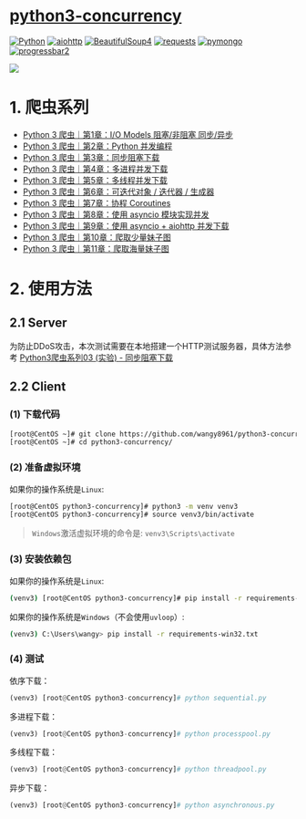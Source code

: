 # [python3-concurrency](http://www.madmalls.com/blog/category/python3-spider/)

[![Python](https://img.shields.io/badge/python-v3.4%2B-blue.svg)](https://www.python.org/)
[![aiohttp](https://img.shields.io/badge/aiohttp-v3.3.2-brightgreen.svg)](https://aiohttp.readthedocs.io/en/stable/)
[![BeautifulSoup4](https://img.shields.io/badge/BeautifulSoup4-v4.6.3-orange.svg)](https://pypi.org/project/beautifulsoup4/)
[![requests](https://img.shields.io/badge/requests-v2.19.1-yellow.svg)](http://docs.python-requests.org/en/master/)
[![pymongo](https://img.shields.io/badge/pymongo-v3.7.1-red.svg)](https://pypi.org/project/pymongo/)
[![progressbar2](https://img.shields.io/badge/progressbar2-v3.38.0-lightgrey.svg)](https://pypi.org/project/progressbar2/)


![](http://www.madmalls.com/api/medias/uploaded/python3-concurrency-1016d526.png)


# 1. 爬虫系列

- [Python 3 爬虫｜第1章：I/O Models 阻塞/非阻塞 同步/异步](https://madmalls.com/blog/post/io-models/)
- [Python 3 爬虫｜第2章：Python 并发编程](https://madmalls.com/blog/post/concurrent-programming-for-python/)
- [Python 3 爬虫｜第3章：同步阻塞下载](https://madmalls.com/blog/post/sequential-download-for-python/)
- [Python 3 爬虫｜第4章：多进程并发下载](https://madmalls.com/blog/post/multi-process-for-python3/)
- [Python 3 爬虫｜第5章：多线程并发下载](https://madmalls.com/blog/post/multi-thread-for-python/)
- [Python 3 爬虫｜第6章：可迭代对象 / 迭代器 / 生成器](https://madmalls.com/blog/post/iterable-iterator-and-generator-in-python/)
- [Python 3 爬虫｜第7章：协程 Coroutines](https://madmalls.com/blog/post/coroutine-in-python/)
- [Python 3 爬虫｜第8章：使用 asyncio 模块实现并发](https://madmalls.com/blog/post/asyncio-howto-in-python3/)
- [Python 3 爬虫｜第9章：使用 asyncio + aiohttp 并发下载](https://madmalls.com/blog/post/aiohttp-howto-in-python3/)
- [Python 3 爬虫｜第10章：爬取少量妹子图](https://madmalls.com/blog/post/python3-concurrency-pics-01/)
- [Python 3 爬虫｜第11章：爬取海量妹子图](https://madmalls.com/blog/post/python3-concurrency-pics-02/)


# 2. 使用方法

## 2.1 Server

为防止DDoS攻击，本次测试需要在本地搭建一个HTTP测试服务器，具体方法参考 [Python3爬虫系列03 (实验) - 同步阻塞下载](http://www.madmalls.com/blog/post/sequential-download-for-python/)

## 2.2 Client

### (1) 下载代码

```bash
[root@CentOS ~]# git clone https://github.com/wangy8961/python3-concurrency.git
[root@CentOS ~]# cd python3-concurrency/
```

### (2) 准备虚拟环境

如果你的操作系统是`Linux`:

```bash
[root@CentOS python3-concurrency]# python3 -m venv venv3
[root@CentOS python3-concurrency]# source venv3/bin/activate
```

> `Windows`激活虚拟环境的命令是: `venv3\Scripts\activate`

### (3) 安装依赖包

如果你的操作系统是`Linux`:

```bash
(venv3) [root@CentOS python3-concurrency]# pip install -r requirements-linux.txt
```

如果你的操作系统是`Windows`（不会使用`uvloop`）:

```bash
(venv3) C:\Users\wangy> pip install -r requirements-win32.txt
```

### (4) 测试

依序下载：

```python
(venv3) [root@CentOS python3-concurrency]# python sequential.py
```

多进程下载：

```python
(venv3) [root@CentOS python3-concurrency]# python processpool.py
```

多线程下载：

```python
(venv3) [root@CentOS python3-concurrency]# python threadpool.py
```

异步下载：

```python
(venv3) [root@CentOS python3-concurrency]# python asynchronous.py
```